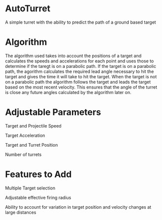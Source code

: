 # AutoTurret
A simple turret with the ability to predict the path of a ground based target

# Algorithm
The algorithm used takes into account the positions of a target and calculates 
the speeds and accelerations for each point and uses those to determine if the 
taregt is on a parabolic path. If the target is on a parabolic path, the agorithm 
calculates the required lead angle necessary to hit the target and gives the time
it will take to hit the target. When the target is not on a parabolic path the algorithm
follows the target and leads the target based on the most recent velocity. This ensures
that the angle of the turret is close any future angles calculated by the algorithm
later on.

# Adjustable Parameters
Target and Projectile Speed

Target Acceleration

Target and Turret Position

Number of turrets

# Features to Add

Multiple Target selection

Adjustable effective firing radius

Ability to account for variation in target position and velocity changes at large distances
